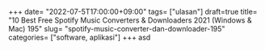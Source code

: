 +++
date= "2022-07-5T17:00:00+09:00"
tags= ["ulasan"]
draft=true
title= "10 Best Free Spotify Music Converters & Downloaders 2021 (Windows & Mac)        195"
slug= "spotify-music-converter-dan-downloader-195"
categories= ["software, aplikasi"]
+++
asd
